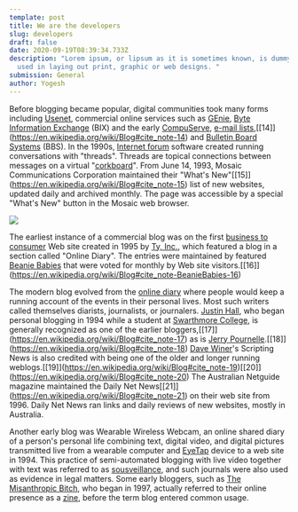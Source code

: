 ```yaml
---
template: post
title: We are the developers
slug: developers
draft: false
date: 2020-09-19T08:39:34.733Z
description: "Lorem ipsum, or lipsum as it is sometimes known, is dummy text
  used in laying out print, graphic or web designs. "
submission: General
author: Yogesh
---
```

Before blogging became popular, digital communities took many forms including [Usenet](https://en.wikipedia.org/wiki/Usenet "Usenet"), commercial online services such as [GEnie](https://en.wikipedia.org/wiki/GEnie "GEnie"), [Byte Information Exchange](https://en.wikipedia.org/wiki/Byte_Information_Exchange "Byte Information Exchange") (BIX) and the early [CompuServe](https://en.wikipedia.org/wiki/CompuServe "CompuServe"), [e-mail lists](https://en.wikipedia.org/wiki/Electronic_mailing_list "Electronic mailing list"),[\[14]](https://en.wikipedia.org/wiki/Blog#cite_note-14) and [Bulletin Board Systems](https://en.wikipedia.org/wiki/Bulletin_Board_System "Bulletin Board System") (BBS). In the 1990s, [Internet forum](https://en.wikipedia.org/wiki/Internet_forum "Internet forum") software created running conversations with "threads". Threads are topical connections between messages on a virtual "[corkboard](https://en.wikipedia.org/wiki/Bulletin_board "Bulletin board")". From June 14, 1993, Mosaic Communications Corporation maintained their "What's New"[\[15]](https://en.wikipedia.org/wiki/Blog#cite_note-15) list of new websites, updated daily and archived monthly. The page was accessible by a special "What's New" button in the Mosaic web browser.

![](/media/42-line-bible.jpg)

The earliest instance of a commercial blog was on the first [business to consumer](https://en.wikipedia.org/wiki/Business_to_consumer "Business to consumer") Web site created in 1995 by [Ty, Inc.](https://en.wikipedia.org/wiki/Ty_Inc "Ty Inc"), which featured a blog in a section called "Online Diary". The entries were maintained by featured [Beanie Babies](https://en.wikipedia.org/wiki/Beanie_Babies "Beanie Babies") that were voted for monthly by Web site visitors.[\[16]](https://en.wikipedia.org/wiki/Blog#cite_note-BeanieBabies-16)

The modern blog evolved from the [online diary](https://en.wikipedia.org/wiki/Online_diary "Online diary") where people would keep a running account of the events in their personal lives. Most such writers called themselves diarists, journalists, or journalers. [Justin Hall](https://en.wikipedia.org/wiki/Justin_Hall "Justin Hall"), who began personal blogging in 1994 while a student at [Swarthmore College](https://en.wikipedia.org/wiki/Swarthmore_College "Swarthmore College"), is generally recognized as one of the earlier bloggers,[\[17]](https://en.wikipedia.org/wiki/Blog#cite_note-17) as is [Jerry Pournelle](https://en.wikipedia.org/wiki/Jerry_Pournelle "Jerry Pournelle").[\[18]](https://en.wikipedia.org/wiki/Blog#cite_note-18) [Dave Winer](https://en.wikipedia.org/wiki/Dave_Winer "Dave Winer")'s Scripting News is also credited with being one of the older and longer running weblogs.[\[19]](https://en.wikipedia.org/wiki/Blog#cite_note-19)[\[20]](https://en.wikipedia.org/wiki/Blog#cite_note-20) The Australian Netguide magazine maintained the Daily Net News[\[21]](https://en.wikipedia.org/wiki/Blog#cite_note-21) on their web site from 1996. Daily Net News ran links and daily reviews of new websites, mostly in Australia.

Another early blog was Wearable Wireless Webcam, an online shared diary of a person's personal life combining text, digital video, and digital pictures transmitted live from a wearable computer and [EyeTap](https://en.wikipedia.org/wiki/EyeTap "EyeTap") device to a web site in 1994. This practice of semi-automated blogging with live video together with text was referred to as [sousveillance](https://en.wikipedia.org/wiki/Sousveillance "Sousveillance"), and such journals were also used as evidence in legal matters. Some early bloggers, such as [The Misanthropic Bitch](https://en.wikipedia.org/wiki/The_Misanthropic_Bitch "The Misanthropic Bitch"), who began in 1997, actually referred to their online presence as a [zine](https://en.wikipedia.org/wiki/Zine "Zine"), before the term blog entered common usage.

<!--EndFragment-->